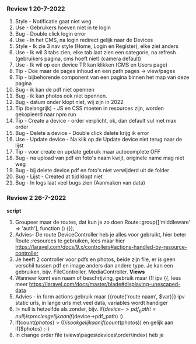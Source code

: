 ### Review 1 20-7-2022

1. Style - Notificatie gaat niet weg
2. Use - Gebruikers hoeven niet in te login
3. Bug - Double click login error
4. Use - In het CMS, na login redirect gelijk naar de Devices
5. Style - Ik zie 3 nav style (Home, Login en Register), elke ziet anders
6. Use - Ik wil 3 tabs zien, elke tab laat zien een categorie, na refresh (gebruikers pagina, cms hoeft niet) (camera
   default)
7. Use - Ik wil op een device TR kan klikken (CMS en Users page)
8. Tip - Doe maar de pages inhoud en een path pages -> view/pages
9. Tip - bijbehorende component van een pagina binnen het map van deze pagina
10. Bug - ik kan de pdf niet opennen
11. Bug - ik kan photos ook niet opennen.
12. Bug - datum onder klopt niet, wij zijn in 2022
13. Tip (belangrijk) - JS en CSS moeten in resources zijn, worden gekopieerd naar npm run
14. Tip - Create a device - order verplicht, ok, dan default vul met max order
15. Bug - Delete a device - Double click delete krijg ik error
16. Use - Update device - Na klik op de Update device niet terug naar de lijst
17. Tip - voor create en update gebruik maar autocomplete OFF
18. Bug - na upload van pdf en foto's naam kwijt, originele name mag niet weg
19. Bug - bij delete device pdf en foto's niet verwijderd uit de folder
20. Bug - Lijst - Created at tijd klopt niet
21. Bug - In logs laat veel bugs zien (Aanmaken van data)

### Review 2 26-7-2022
**script**
1. Groupeer maar de routes, dat kun je zo doen Route::group(['middleware' => 'auth'], function () {});
2. Advies- De route DeviceController heb je alles voor gebruikt, hier beter Route::resources te gebruiken, lees maar hier https://laravel.com/docs/9.x/controllers#actions-handled-by-resource-controller
3. Je heeft 2 controller voor pdfs en photos, beide zijn file, er is geen verschil tussen pdf en image anders dan andere type.
   Je kan een gebruiken, bijv. FileController, MediaController.
   **Views**
1. Wanneer komt een naam of beschrijving, gebruik maar {!! ipv {{, lees meer https://laravel.com/docs/master/blade#displaying-unescaped-data
2. Advies - in form actions gebruik maar {{route('route naam', $var)}} ipv static urls, in lange urls met veel data, variables wordt handiger
3. != null  is hetzelfde als zonder, bijv. if($device->pdf_path != null) is precies gelijk aan if($device->pdf_path) :)
4. if(count($photos) > 0) is ook gelijk aan if(count($photos)) en gelijk aan if($photos) ;-)
5. In change order file (views\pages\devices\order\index) heb je <script> boven en daar heb je php loop in js. Eerste script moet helemaal onder, eind van file, tweede don't mix talen met elkaar, ook als deze manier lijkt op te werken
